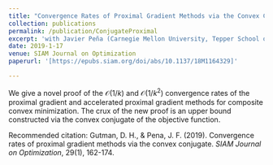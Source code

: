```yaml
---
title: "Convergence Rates of Proximal Gradient Methods via the Convex Conjugate"
collection: publications
permalink: /publication/ConjugateProximal
excerpt: 'with Javier Peña (Carnegie Mellon University, Tepper School of Business)'
date: 2019-1-17
venue: SIAM Journal on Optimization
paperurl: '[https://epubs.siam.org/doi/abs/10.1137/18M1164329]'

---
```


We give a novel proof of the $\mathcal{O}(1/k)$ and $\mathcal{O}(1/k^2)$ convergence rates of the proximal gradient and accelerated proximal gradient methods for composite convex minimization. The crux of the new proof is an upper bound constructed via the convex conjugate of the objective function.

Recommended citation: Gutman, D. H., & Pena, J. F. (2019). Convergence rates of proximal gradient methods via the convex conjugate. *SIAM Journal on Optimization*, 29(1), 162-174.
